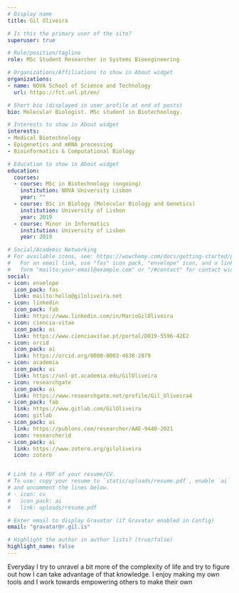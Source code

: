 ```yaml
---
# Display name
title: Gil Oliveira

# Is this the primary user of the site?
superuser: true

# Role/position/tagline
role: MSc Student Researcher in Systems Bioengineering

# Organizations/Affiliations to show in About widget
organizations:
- name: NOVA School of Science and Technology
  url: https://fct.unl.pt/en/

# Short bio (displayed in user profile at end of posts)
bio: Molecular Biologist. MSc student in Biotechnology.

# Interests to show in About widget
interests:
- Medical Biotechnology
- Epigenetics and mRNA processing
- Bioinformatics & Computational Biology

# Education to show in About widget
education:
  courses:
  - course: MSc in Biotechnology (ongoing)
    institution: NOVA University Lisbon
    year: ""
  - course: BSc in Biology (Molecular Biology and Genetics)
    institution: University of Lisbon
    year: 2019
  - course: Minor in Informatics
    institution: University of Lisbon
    year: 2019

# Social/Academic Networking
# For available icons, see: https://wowchemy.com/docs/getting-started/page-builder/#icons
#   For an email link, use "fas" icon pack, "envelope" icon, and a link in the
#   form "mailto:your-email@example.com" or "/#contact" for contact widget.
social:
- icon: envelope
  icon_pack: fas
  link: mailto:hello@giloliveira.net
- icon: linkedin
  icon_pack: fab
  link: https://www.linkedin.com/in/MarioGilOliveira
- icon: ciencia-vitae
  icon_pack: ai
  link: https://www.cienciavitae.pt/portal/D019-5596-42E2
- icon: orcid
  icon_pack: ai
  link: https://orcid.org/0000-0003-4638-2879
- icon: academia
  icon_pack: ai
  link: https://unl-pt.academia.edu/GilOliveira
- icon: researchgate
  icon_pack: ai
  link: https://www.researchgate.net/profile/Gil_Oliveira4
- icon_pack: fab
  link: https://www.gitlab.com/GilOliveira
  icon: gitlab
- icon_pack: ai
  link: https://publons.com/researcher/AAE-9440-2021
  icon: researcherid
- icon_pack: ai
  link: https://www.zotero.org/giloliveira
  icon: zotero


# Link to a PDF of your resume/CV.
# To use: copy your resume to `static/uploads/resume.pdf`, enable `ai` icons in `params.toml`, 
# and uncomment the lines below.
# - icon: cv
#   icon_pack: ai
#   link: uploads/resume.pdf

# Enter email to display Gravatar (if Gravatar enabled in Config)
email: "gravatar@r.gil.is"

# Highlight the author in author lists? (true/false)
highlight_name: false
---
```


Everyday I try to unravel a bit more of the complexity of life and try to figure out how I can take advantage of that knowledge. I enjoy making my own tools and I work towards empowering others to make their own 

<!-- {{< icon name="download" pack="fas" >}} Download my {{< staticref "uploads/demo_resume.pdf" "newtab" >}}resumé{{< /staticref >}}. -->
